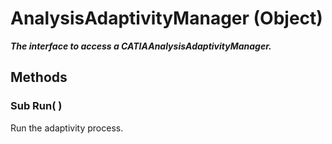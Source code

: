 # AnalysisAdaptivityManager (Object)

**_The interface to access a CATIAAnalysisAdaptivityManager._**

## Methods

### Sub **Run**( )

Run the adaptivity process.